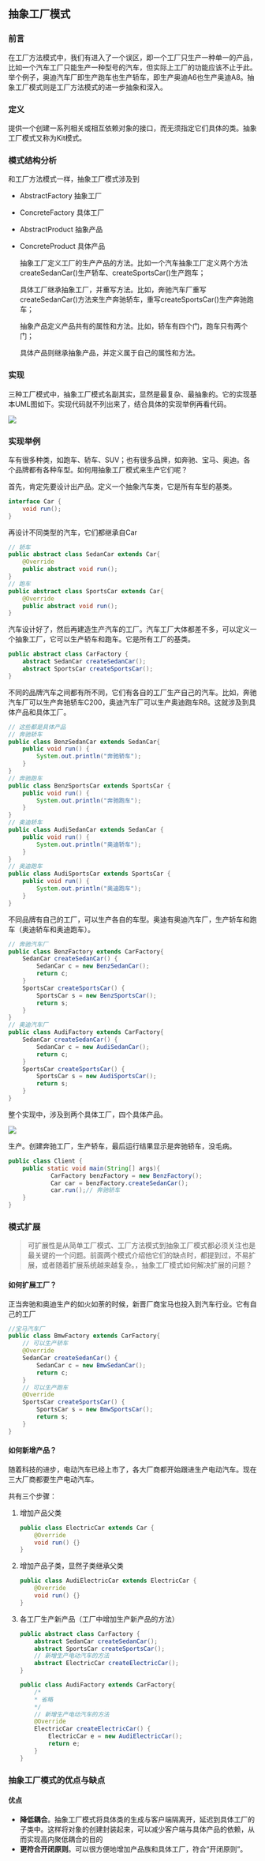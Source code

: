 



## 抽象工厂模式

### 前言

在工厂方法模式中，我们有进入了一个误区，即一个工厂只生产一种单一的产品，比如一个汽车工厂只能生产一种型号的汽车，但实际上工厂的功能应该不止于此。举个例子，奥迪汽车厂即生产跑车也生产轿车，即生产奥迪A6也生产奥迪A8。抽象工厂模式则是工厂方法模式的进一步抽象和深入。

### 定义

提供一个创建一系列相关或相互依赖对象的接口，而无须指定它们具体的类。抽象工厂模式又称为Kit模式。

### 模式结构分析

和工厂方法模式一样，抽象工厂模式涉及到

- AbstractFactory 抽象工厂

- ConcreteFactory 具体工厂

- AbstractProduct 抽象产品

- ConcreteProduct 具体产品

  抽象工厂定义工厂的生产产品的方法。比如一个汽车抽象工厂定义两个方法createSedanCar()生产轿车、createSportsCar()生产跑车；

  具体工厂继承抽象工厂，并重写方法。比如，奔驰汽车厂重写createSedanCar()方法来生产奔驰轿车，重写createSportsCar()生产奔驰跑车；

  抽象产品定义产品共有的属性和方法。比如，轿车有四个门，跑车只有两个门；

  具体产品则继承抽象产品，并定义属于自己的属性和方法。

### 实现

三种工厂模式中，抽象工厂模式名副其实，显然是最复杂、最抽象的。它的实现基本UML图如下。实现代码就不列出来了，结合具体的实现举例再看代码。

![](https://ae01.alicdn.com/kf/HTB1F51Ke8GE3KVjSZFhq6AkaFXa1.jpg)



### 实现举例

车有很多种类，如跑车、轿车、SUV；也有很多品牌，如奔驰、宝马、奥迪。各个品牌都有各种车型。如何用抽象工厂模式来生产它们呢？

首先，肯定先要设计出产品。定义一个抽象汽车类，它是所有车型的基类。

```java
interface Car {
    void run();
}
```

再设计不同类型的汽车，它们都继承自Car

```java
// 轿车
public abstract class SedanCar extends Car{
    @Override
    public abstract void run();
}
// 跑车
public abstract class SportsCar extends Car{
    @Override
    public abstract void run();
}
```

汽车设计好了，然后再建造生产汽车的工厂。汽车工厂大体都差不多，可以定义一个抽象工厂，它可以生产轿车和跑车。它是所有工厂的基类。

```java
public abstract class CarFactory {
    abstract SedanCar createSedanCar();
    abstract SportsCar createSportsCar();
}
```

不同的品牌汽车之间都有所不同，它们有各自的工厂生产自己的汽车。比如，奔驰汽车厂可以生产奔驰轿车C200，奥迪汽车厂可以生产奥迪跑车R8。这就涉及到具体产品和具体工厂。

```java
// 这些都是具体产品
// 奔驰轿车
public class BenzSedanCar extends SedanCar{
    public void run() {
        System.out.println("奔驰轿车");
    }
}
// 奔驰跑车
public class BenzSportsCar extends SportsCar {
    public void run() {
        System.out.println("奔驰跑车");
    }
}
// 奥迪轿车
public class AudiSedanCar extends SedanCar {
    public void run() {
        System.out.println("奥迪轿车");
    }
}
// 奥迪跑车
public class AudiSportsCar extends SportsCar {
    public void run() {
        System.out.println("奥迪跑车");
    }
}
```

不同品牌有自己的工厂，可以生产各自的车型。奥迪有奥迪汽车厂，生产轿车和跑车（奥迪轿车和奥迪跑车）。

```java
// 奔驰汽车厂
public class BenzFactory extends CarFactory{
    SedanCar createSedanCar() {
        SedanCar c = new BenzSedanCar();
        return c;
    }
    SportsCar createSportsCar() {
        SportsCar s = new BenzSportsCar();
        return s;
    }
}
// 奥迪汽车厂
public class AudiFactory extends CarFactory{
    SedanCar createSedanCar() {
        SedanCar c = new AudiSedanCar();
        return c;
    }
    SportsCar createSportsCar() {
        SportsCar s = new AudiSportsCar();
        return s;
    }
}
```

整个实现中，涉及到两个具体工厂，四个具体产品。

![](https://ae01.alicdn.com/kf/HTB1HEaSe8Kw3KVjSZFOq6yrDVXal.jpg)

生产。创建奔驰工厂，生产轿车，最后运行结果显示是奔驰轿车，没毛病。

```java
public class Client {
    public static void main(String[] args){
            CarFactory benzFactory = new BenzFactory();
            Car car = benzFactory.createSedanCar();
            car.run();// 奔驰轿车
    }
}
```

### 模式扩展

> 可扩展性是从简单工厂模式、工厂方法模式到抽象工厂模式都必须关注也是最关键的一个问题。前面两个模式介绍他它们的缺点时，都提到过，不易扩展，或者随着扩展系统越来越复杂。，抽象工厂模式如何解决扩展的问题？ 	

#### 如何扩展工厂？

正当奔驰和奥迪生产的如火如荼的时候，新晋厂商宝马也投入到汽车行业。它有自己的工厂

```java
//宝马汽车厂
public class BmwFactory extends CarFactory{
    // 可以生产轿车
    @Override
    SedanCar createSedanCar() {
        SedanCar c = new BmwSedanCar();
        return c;
    }
	// 可以生产跑车
    @Override
    SportsCar createSportsCar() {
        SportsCar s = new BmwSportsCar();
        return s;
    }
}
```



#### 如何新增产品？

随着科技的进步，电动汽车已经上市了，各大厂商都开始跟进生产电动汽车。现在三大厂商都要生产电动汽车。

共有三个步骤：

1. 增加产品父类

   ```java
   public class ElectricCar extends Car {
       @Override
       void run() {}
   }
   ```

2. 增加产品子类，显然子类继承父类

   ```java
   public class AudiElectricCar extends ElectricCar {
       @Override
       void run() {}
   }
   ```

3. 各工厂生产新产品（工厂中增加生产新产品的方法）

   ```java
   public abstract class CarFactory {
       abstract SedanCar createSedanCar();
       abstract SportsCar createSportsCar();
       // 新增生产电动汽车的方法
       abstract ElectricCar createElectricCar();
   }
   ```

   ```java
   public class AudiFactory extends CarFactory{
       /*
       * 省略
       */
       // 新增生产电动汽车的方法
       @Override
       ElectricCar createElectricCar() {
           ElectricCar e = new AudiElectricCar();
           return e;
       }
   }
   ```

### 抽象工厂模式的优点与缺点

#### 优点

* **降低耦合**。抽象工厂模式将具体类的生成与客户端隔离开，延迟到具体工厂的子类中。这样将对象的创建封装起来，可以减少客户端与具体产品的依赖，从而实现高内聚低耦合的目的
* **更符合开闭原则**。可以很方便地增加产品族和具体工厂，符合“开闭原则”。






